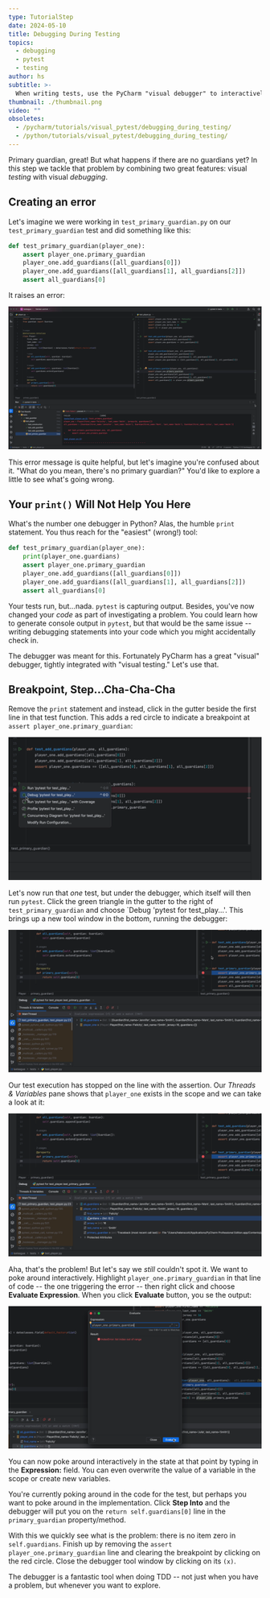 ```yaml
---
type: TutorialStep
date: 2024-05-10
title: Debugging During Testing
topics:
  - debugging
  - pytest
  - testing
author: hs
subtitle: >-
  When writing tests, use the PyCharm "visual debugger" to interactively poke around in the context of a problem.
thumbnail: ./thumbnail.png
video: ""
obsoletes:
  - /pycharm/tutorials/visual_pytest/debugging_during_testing/
  - /python/tutorials/visual_pytest/debugging_during_testing/
---
```


Primary guardian, great! But what happens if there are no guardians yet? In this step we tackle that problem by combining two great features: visual _testing_ with visual _debugging_.

## Creating an error

Let's imagine we were working in `test_primary_guardian.py` on our `test_primary_guardian` test and did something like this:

```python
def test_primary_guardian(player_one):
    assert player_one.primary_guardian
    player_one.add_guardians([all_guardians[0]])
    player_one.add_guardians([all_guardians[1], all_guardians[2]])
    assert all_guardians[0]
```

It raises an error:

![assertion-error.png](assertion-error.png)

This error message is quite helpful, but let's imagine you're confused about it. "What do you mean, there's no primary guardian?" You'd like to explore a little to see what's going wrong.

## Your `print()` Will Not Help You Here

What's the number one debugger in Python? Alas, the humble `print` statement. You thus reach for the "easiest" (wrong!) tool:

```python
def test_primary_guardian(player_one):
    print(player_one.guardians)
    assert player_one.primary_guardian
    player_one.add_guardians([all_guardians[0]])
    player_one.add_guardians([all_guardians[1], all_guardians[2]])
    assert all_guardians[0]
```

Your tests run, but...nada. `pytest` is capturing output. Besides, you've now changed your _code_ as part of investigating a problem. You could learn how to generate console output in `pytest`, but that would be the same issue -- writing debugging statements into your code which you might accidentally check in.

The debugger was meant for this. Fortunately PyCharm has a great "visual" debugger, tightly integrated with "visual testing." Let's use that.

## Breakpoint, Step...Cha-Cha-Cha

Remove the `print` statement and instead, click in the gutter beside the first line in that test function.
This adds a red circle to indicate a breakpoint at `assert player_one.primary_guardian`:

![place-breakpoint.png](place-breakpoint.png)

Let's now run that _one_ test, but under the debugger, which itself will then run `pytest`. Click the green triangle in the gutter to the right of `test_primary_guardian` and choose `Debug 'pytest for test_play...'. This brings up a new tool window in the bottom, running the debugger:

![run-under-debugger.png](run-under-debugger.png)

Our test execution has stopped on the line with the assertion. Our _Threads & Variables_ pane shows that `player_one` exists in the scope and we can take a look at it:

![empty-guardians.png](empty-guardians.png)

Aha, that's the problem! But let's say we _still_ couldn't spot it. We want to poke around interactively. Highlight `player_one.primary_guardian` in that line of code -- the one triggering the error -- then right click and choose **Evaluate Expression**. When you click **Evaluate** button, you se the output:

![evaluate-expression.png](evaluate-expression.png)

You can now poke around interactively in the state at that point by typing in the **Expression:** field. You can even overwrite the value of a variable in the scope or create new variables.

You're currently poking around in the code for the test, but perhaps you want to poke around in the implementation. Click **Step Into** and the debugger will put you on the `return self.guardians[0]` line in the `primary_guardian` property/method.

With this we quickly see what is the problem: there is no item zero in `self.guardians`. Finish up by removing the `assert player_one.primary_guardian` line and clearing the breakpoint by clicking on the red circle. Close the debugger tool window by clicking on its `(x)`.

The debugger is a fantastic tool when doing TDD -- not just when you have a problem, but whenever you want to explore.
